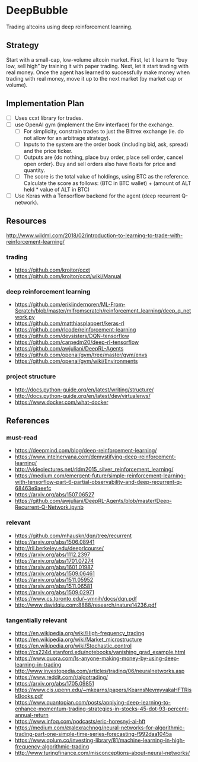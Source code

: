 # DeepBubble
Trading altcoins using deep reinforcement learning.

## Strategy
Start with a small-cap, low-volume altcoin market. First, let it learn to “buy low, sell high” by training it with paper trading. Next, let it start trading with real money. Once the agent has learned to successfully make money when trading with real money, move it up to the next market (by market cap or volume).

## Implementation Plan
- [ ] Uses ccxt library for trades.
- [ ] use OpenAI gym (implement the Env interface) for the exchange.
	- [ ] For simplicity, constrain trades to just the Bittrex exchange (ie. do not allow for an arbitrage strategy).
	- [ ] Inputs to the system are the order book (including bid, ask, spread) and the price ticker.
	- [ ] Outputs are {do nothing, place buy order, place sell order, cancel open order}. Buy and sell orders also have floats for price and quantity.
	- [ ] The score is the total value of holdings, using BTC as the reference. Calculate the score as follows: (BTC in BTC wallet) + (amount of ALT held * value of ALT in BTC)
- [ ] Use Keras with a Tensorflow backend for the agent (deep recurrent Q-network).

## Resources

http://www.wildml.com/2018/02/introduction-to-learning-to-trade-with-reinforcement-learning/

### trading
- https://github.com/kroitor/ccxt
- https://github.com/kroitor/ccxt/wiki/Manual

### deep reinforcement learning
- https://github.com/eriklindernoren/ML-From-Scratch/blob/master/mlfromscratch/reinforcement_learning/deep_q_network.py
- https://github.com/matthiasplappert/keras-rl
- https://github.com/rlcode/reinforcement-learning
- https://github.com/devsisters/DQN-tensorflow
- https://github.com/carpedm20/deep-rl-tensorflow
- https://github.com/awjuliani/DeepRL-Agents
- https://github.com/openai/gym/tree/master/gym/envs
- https://github.com/openai/gym/wiki/Environments

### project structure
- http://docs.python-guide.org/en/latest/writing/structure/
- http://docs.python-guide.org/en/latest/dev/virtualenvs/
- https://www.docker.com/what-docker

## References

### must-read
- https://deepmind.com/blog/deep-reinforcement-learning/
- https://www.intelnervana.com/demystifying-deep-reinforcement-learning/
- http://videolectures.net/rldm2015_silver_reinforcement_learning/
- https://medium.com/emergent-future/simple-reinforcement-learning-with-tensorflow-part-6-partial-observability-and-deep-recurrent-q-68463e9aeefc
- https://arxiv.org/abs/1507.06527
- https://github.com/awjuliani/DeepRL-Agents/blob/master/Deep-Recurrent-Q-Network.ipynb

### relevant
- https://github.com/mhauskn/dqn/tree/recurrent
- https://arxiv.org/abs/1506.08941
- http://rll.berkeley.edu/deeprlcourse/
- https://arxiv.org/abs/1112.2397
- https://arxiv.org/abs/1701.07274
- https://arxiv.org/abs/1601.01987
- https://arxiv.org/abs/1509.06461
- https://arxiv.org/abs/1511.05952
- https://arxiv.org/abs/1511.06581
- https://arxiv.org/abs/1509.02971
- https://www.cs.toronto.edu/~vmnih/docs/dqn.pdf
- http://www.davidqiu.com:8888/research/nature14236.pdf

### tangentially relevant
- https://en.wikipedia.org/wiki/High-frequency_trading
- https://en.wikipedia.org/wiki/Market_microstructure
- https://en.wikipedia.org/wiki/Stochastic_control
- https://cs224d.stanford.edu/notebooks/vanishing_grad_example.html
- https://www.quora.com/Is-anyone-making-money-by-using-deep-learning-in-trading
- http://www.investopedia.com/articles/trading/06/neuralnetworks.asp
- https://www.reddit.com/r/algotrading/
- https://arxiv.org/abs/1705.09851
- https://www.cis.upenn.edu/~mkearns/papers/KearnsNevmyvakaHFTRiskBooks.pdf
- https://www.quantopian.com/posts/applying-deep-learning-to-enhance-momentum-trading-strategies-in-stocks-45-dot-93-percent-annual-return
- https://www.infoq.com/podcasts/eric-horesnyi-ai-hft
- https://medium.com/@alexrachnog/neural-networks-for-algorithmic-trading-part-one-simple-time-series-forecasting-f992daa1045a
- https://www.qplum.co/investing-library/81/machine-learning-in-high-frequency-algorithmic-trading
- http://www.turingfinance.com/misconceptions-about-neural-networks/
